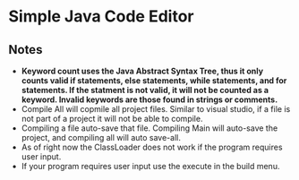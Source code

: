 # Simple Java Code Editor 

## Notes 

* **Keyword count uses the Java Abstract Syntax Tree, thus it only counts valid if statements, else statements, while statements, and for statements. If the statment is not valid, it will not be counted as a keyword. Invalid keywords are those found in strings or comments.** 
* Compile All will copmile all project files. Similar to visual studio, if a file is not part of a project it will not be able to compile. 
* Compiling a file auto-save that file. Compiling Main will auto-save the project, and compiling all will auto save-all.  
* As of right now the ClassLoader does not work if the program requires user input.  
* If your program requires user input use the execute in the build menu. 
